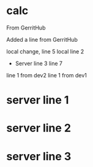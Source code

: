 # calc

From GerritHub

Added a line from GerritHub

local change, line 5
local line 2
* Server line 3
line 7

line 1 from dev2
line 1 from dev1

# server line 1
# server line 2
# server line 3
